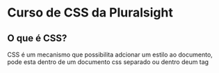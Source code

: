 # Curso de CSS da Pluralsight

## O que é CSS?
CSS é um mecanismo que possibilita adcionar um estilo ao documento, pode esta dentro de um documento css separado ou dentro deum tag <style> a escolha é definida de acordo com a necessidade  do programador. 

## Syles Rules:

|     **Selectors**    |
| :------------------: | 
|  1   body {...}.     |  
|  2   #menu{...}.     |
|  3 .bookTitle{...}.  |
  
 
Selector são as formas que se usar para comunicar com o browser o que desejamos estilizar.
  
  1. No local de body pode-se inserir qualquer elemento e o estilo sera aplicado a todos os elementos daquela categoria.
  2. Encontrara um elemento com uma ID fornecida "id" -> #id
  3. Vai editar todos os elementos que estão dentro da classe informada "classename" -> .classename
  
 Outros Selectors são por exemplos:
  - Selector Descendente: div p{...} (apenas os elementos dentro do primeiro elemento seram editados)
  - Selector Child: div > p{...} (apenas os elementos dentro porém logo abaixo do primeiro elemento)
  - Selector Attribute: combina elementos baseado no valor de um atributo dado.
  - Selector Child: div > p{...} (apenas os elementos dentro porém logo abaixo do primeiro elemento)
  - Pseudo Class: a : visited {...}, sempre que o link é visitado algo é editado.
  
------------------------------------------  
```CSS   
** propertyname:value => backgound-color:#cccc99
```  
Existem centenas de propertyname, que devem ser estudados, para buscar a melhor opção para uso em seu website.
 
  
## Specifying CSS Property Values:

- Keywords
  - thin, thick, larger
- Medidas:
  - incher(in), points(pt), picas(pc)
- Medidas de tela:
  - pixels(px)
- Medidas relativas:
  - %, em
- Codigo de cores:
  - #rrggbb, rgb(r,g,b)
- Fonts:
  - Helvetica, sans-serif
- Notação de função:
  - rgb(r,g,b), url
 
CSS -> Cascading Style Sheets
  
Cascading: O efeito cascata consi ste em setar prioridades, no caso css setar um pesso para cada regra de estilo, e o com maior peso terá prioridade, por exemplo o estilos do usuário  tem prioridade emcima dos estilos default.
  
  `!important` tem maior importância.
   
- **Regras conflitantes** vindos de uma mesma fonte 
são resolvidos de uma forma simples onde o browser usa a ultima regra listada. Da mesma forma as importações e referências com conteúdo  conflitados o ultimo tem prioridade.
  
------------------------------------------ 
  
- **CSS Reset** substitui o padrao fornecidos pelo browser, assim o programador sempre saber de onde começar suas regras sem depender  do padrão  que varia de cada browser, e começa definitivamente  do 0 com todas as regras.
  
------------------------------------------    
  
 - **Specificity** é o valor do peso, quanto mai s specificity mais importante é o estilo.
  
  | A | Count  of ID selectors.     |
  | B | Count of class and attribute|
  | C | Count of type selectors     |

  if { A = 1 , B = 0, C = 0} 
Specificity = 100 -> 1(A)0(B)0(C)

  style aplicado diretamente dentro da tag é o mais especifico de todas as regras style. 
  
------------------------------------------    
  
Inheritance (Herança) é data por uma árvore, em codigo CSS é dado por `div > p`, nesse caso p é filho de div, assim ao aplicar qualquer estilo em `div > p{...}` o `p {...}` sera diferente de apenas um p. Esse modelo pode ser trabalhado com outros elementos. 
  
  - Para acessar uma certa filha de um elemento: elemento :nth-child(3){...} 
  ex: 
 ```CSS 
  ul li:nth-child(3){...}
 ```
------------------------------------------ ## CSS-The box model

Todo elemento tem como base um caixa, nem sempre se pode ver notar as caixas, porém elas estão  e deve-se organiza-las. 
  
A caixa é formada pelo conteúdo a parte mais interna, o Padding, o Border e a Margin.
  
  
### Display and Visibility:
  
   - Display é o geral, ou seja quando se diz `display: none;` em alguma tag, ira retirar tudo desde o elemento ao bloco. 
   - Visibility apenas ira esconder o elemento, ou seja o bloco continua lá mantendo seu espaço intacto.
  
  
------------------------------------------ 
 
# **Algumas ferramentas uteis de Styles**
  
```CSS  
  .menu li:hover{
    Background-color: green
  }
```  
  ->  Sempre que o usuário  passa com o cursor sobre o bloco o bloco trocara o fundo pra verde.
  

 
  
  
  
  
   
------------------------------------------ 
  
## Styling Text:
  
  Font é algo que deve ser pensado, visto que nem todo equipamento utiliza certas fontes. Além que deve-se usar fontes que possa simplificar a leitura, uma fonte limpa.
  
  
```CSS
body{
     font-family: sans-serif
}
```
  Existe diversas fontes e deve-se escolher a que mais se adapta ao projeto. Porém para resolver o problema de um aparelho nao possuir algumas fonte:
  
```CSS
body{
     font-family: Arial, Helvetica, sans-serif
}
```
O Browser irá  percorrer por Arial, Helvetica e Sans-serif a primeira fonte que ele possuir será a usada.
  
  - Sobre o tamanho a fonte, também  nos leva a uma escolha o tamanho Absolute(pixel - px) que não se altera ou Variável relativo(% ou 'em') que se altera de acordo com o tamanho da tela ou da linha.
  
```CSS
body{
  font-family: Arial, Helvetica, sans-serif
  font-size: 0.9em;
  font-size: 20px;
  font-size: 
  font: italic 0.9em Arial;
}
```  
 ------------------------------------------ 
  
## Layout with CSS:

### Padding / Margin:

Movimentação  absoluta em ambos, não se difere ao mudar o tamanho da tela, não  usar variável  de tamanho em nenhum dos dois, recomendado usar position

- Padding: A propriedade usada para gerar espaço  em trono de um elemento, dentro de quaisquer bordas definidas de forma absoluta, ou seja a partir das bordas ele empurrará o conteúdo  para dentro. Usa apenas o conteudo, nao leva em consideração  o site.

- Margin: A propriedade usada para gerar espaço por fora de um elemento. Mexe nos conteudos adjacentes. Deve-se usar com cuidado, pois vai superar ou puxar os espaços e conteúdos dos elementos ao adjacentes .
a desça.
------------------------------------------------- 
### Position 
Propriedade de layout da página que permite posicionar qualquer elemento (de bloco) com um dos quatro valores: top, right , bottom e left. O position ignora o PADDING  e o MARGIN do elemento, por isso é recomendado. Não se importa de sobrepor elementos.

O tipo de position padrão do CSS é o posistion: static.
Tipos de positions: 
- Static
Posiciona os elementos em pilha, um seguindo o outro, seguindo o fluxo da página para baixo.
- Relative
Posiciona o elemento de forma relativa ao posicionamento anterior, geralmente o estático por ser default.
- Absolute
Remove um elemento do fluxo do documento, move o elemento para uma posição específica  em relação ao Body.
- Fixed
Muito parecido com o Absoluto, exceto que o posicionamento é relativo à própria janela, então se eu quiser uma posição fixa, ela permanecerá nessa posição mesmo se o usuário rolar a página para baixo. Usado geralmente para elementos de toolbar, que tem que ficar fixo na tela de qualquer forma, mesmo que o conteúdo da página desça.
------------------------------------------------
### Float elements
Permite que o elemento se mova para esquerda ou para a direita e que outro conteúdo flutue ao lado dele em um fluxo normal. (estático).  O clear remove essa flutuação e impede que um elemento seja flutuante.
  
  ------------------------------------------------
  
  ## Css Display Properties
 
